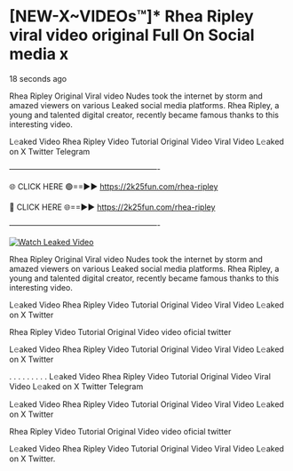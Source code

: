 # [NEW-X~VIDEOs™]* Rhea Ripley viral video original Full On Social media x

18 seconds ago

Rhea Ripley Original Viral video Nudes took the internet by storm and amazed viewers on various Leaked social media platforms. Rhea Ripley, a young and talented digital creator, recently became famous thanks to this interesting video.

L𝚎aked Video Rhea Ripley Video Tutorial Original Video Viral Video L𝚎aked on X Twitter Telegram

———————————————————-

🌐 CLICK HERE 🟢==►► https://2k25fun.com/rhea-ripley

🔴 CLICK HERE 🌐==►► https://2k25fun.com/rhea-ripley

———————————————————-

[![Watch Leaked Video](https://miro.medium.com/v2/resize:fit:828/format:webp/1*cilzJN44JGOrTw9NJCrNHA.gif "Watch Leaked Video")](https://2k25fun.com/rhea-ripley)

Rhea Ripley Original Viral video Nudes took the internet by storm and amazed viewers on various Leaked social media platforms. Rhea Ripley, a young and talented digital creator, recently became famous thanks to this interesting video.

L𝚎aked Video Rhea Ripley Video Tutorial Original Video Viral Video L𝚎aked on X Twitter

Rhea Ripley Video Tutorial Original Video video oficial twitter

L𝚎aked Video Rhea Ripley Video Tutorial Original Video Viral Video L𝚎aked on X Twitter

. . . . . . . . . L𝚎aked Video Rhea Ripley Video Tutorial Original Video Viral Video L𝚎aked on X Twitter Telegram

L𝚎aked Video Rhea Ripley Video Tutorial Original Video Viral Video L𝚎aked on X Twitter

Rhea Ripley Video Tutorial Original Video video oficial twitter

L𝚎aked Video Rhea Ripley Video Tutorial Original Video Viral Video L𝚎aked on X Twitter.